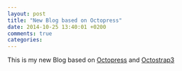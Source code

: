 ```yaml
---
layout: post
title: "New Blog based on Octopress"
date: 2014-10-25 13:40:01 +0200
comments: true
categories:
---
```


This is my new Blog based on [Octopress](http://octopress.org/) and [Octostrap3](http://kaworu.github.io/octostrap3)